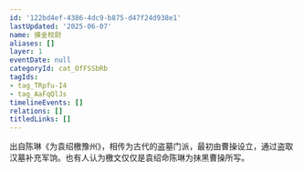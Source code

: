 ```yaml
---
id: '122bd4ef-4386-4dc9-b875-d47f24d938e1'
lastUpdated: '2025-06-07'
name: 摸金校尉
aliases: []
layer: 1
eventDate: null
categoryId: cat_OfFSSbRb
tagIds:
- tag_TRpfu-I4
- tag_AaFqQlJs
timelineEvents: []
relations: []
titledLinks: []
---
```

出自陈琳《为袁绍檄豫州》，相传为古代的盗墓门派，最初由曹操设立，通过盗取汉墓补充军饷。也有人认为檄文仅仅是袁绍命陈琳为抹黑曹操所写。
